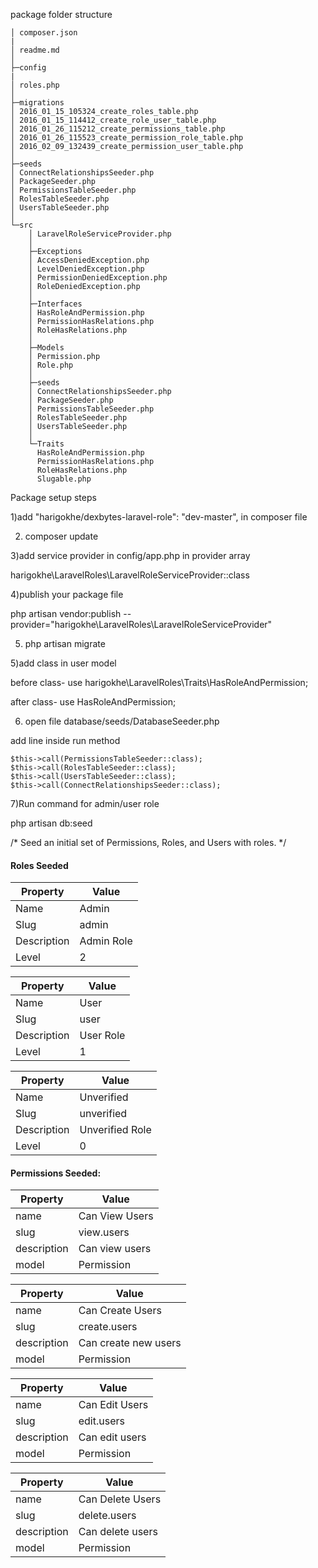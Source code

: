 package folder structure

	│ composer.json
	|
	│ readme.md
	│
	├─config
	|
	│ roles.php
	│
	├─migrations
	│ 2016_01_15_105324_create_roles_table.php
	│ 2016_01_15_114412_create_role_user_table.php
	│ 2016_01_26_115212_create_permissions_table.php
	│ 2016_01_26_115523_create_permission_role_table.php
	│ 2016_02_09_132439_create_permission_user_table.php
	│
	├─seeds
	│ ConnectRelationshipsSeeder.php
	│ PackageSeeder.php
	│ PermissionsTableSeeder.php
	│ RolesTableSeeder.php
	│ UsersTableSeeder.php
	│
	└─src
		│ LaravelRoleServiceProvider.php
		│
		├─Exceptions
		│ AccessDeniedException.php
		│ LevelDeniedException.php
		│ PermissionDeniedException.php
		│ RoleDeniedException.php
		│
		├─Interfaces
		│ HasRoleAndPermission.php
		│ PermissionHasRelations.php
		│ RoleHasRelations.php
		│
		├─Models
		│ Permission.php
		│ Role.php
		│
		├─seeds
		│ ConnectRelationshipsSeeder.php
		│ PackageSeeder.php
		│ PermissionsTableSeeder.php
		│ RolesTableSeeder.php
		│ UsersTableSeeder.php
		│
		└─Traits
		  HasRoleAndPermission.php
		  PermissionHasRelations.php
	      RoleHasRelations.php
		  Slugable.php
		  
 Package setup steps
 
1)add "harigokhe/dexbytes-laravel-role": "dev-master", in  composer file

2) composer update

3)add service provider in config/app.php in provider array 

 harigokhe\LaravelRoles\LaravelRoleServiceProvider::class
 
4)publish your package file 

php artisan vendor:publish --provider="harigokhe\LaravelRoles\LaravelRoleServiceProvider"

5) php artisan migrate

5)add class in user model

before class-  use harigokhe\LaravelRoles\Traits\HasRoleAndPermission;

after class-	use HasRoleAndPermission;


6) open file database/seeds/DatabaseSeeder.php 

add line inside run method

	$this->call(PermissionsTableSeeder::class);
	$this->call(RolesTableSeeder::class);
	$this->call(UsersTableSeeder::class);
	$this->call(ConnectRelationshipsSeeder::class);

7)Run command for admin/user role

php artisan db:seed 

	
	
/* Seed an initial set of Permissions, Roles, and Users with roles. */
 #### Roles Seeded
|Property|Value|
|----|----|
|Name| Admin|
|Slug| admin|
|Description| Admin Role|
|Level| 2|

|Property|Value|
|----|----|
|Name| User|
|Slug| user|
|Description| User Role|
|Level| 1|

|Property|Value|
|----|----|
|Name| Unverified|
|Slug| unverified|
|Description| Unverified Role|
|Level| 0|

#### Permissions Seeded:
|Property|Value|
|----|----|
|name|Can View Users|
|slug|view.users|
|description|Can view users|
|model|Permission|

|Property|Value|
|----|----|
|name|Can Create Users|
|slug|create.users|
|description|Can create new users|
|model|Permission|

|Property|Value|
|----|----|
|name|Can Edit Users|
|slug|edit.users|
|description|Can edit users|
|model|Permission|

|Property|Value|
|----|----|
|name|Can Delete Users|
|slug|delete.users|
|description|Can delete users|
|model|Permission|


